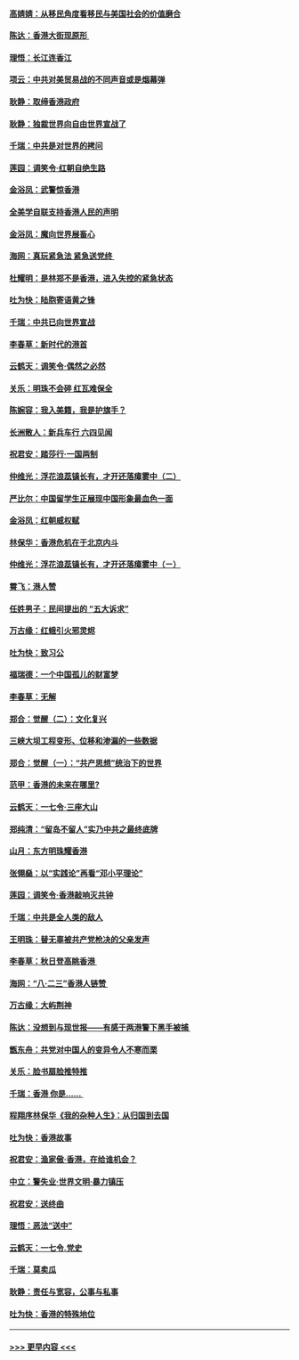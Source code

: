 #### [高婧婧：从移民角度看移民与美国社会的价值磨合](../pages/nsc993/n11495757.md?t=09031533) 
#### [陈达：香港大街现原形 ](../pages/nsc993/n11495441.md?t=09031533) 
#### [理悟：长江连香江](../pages/nsc993/n11495377.md?t=09031533) 
#### [项云：中共对美贸易战的不同声音或是烟幕弹](../pages/nsc993/n11494929.md?t=09031533) 
#### [耿静：取缔香港政府](../pages/nsc993/n11494218.md?t=09031533) 
#### [耿静：独裁世界向自由世界宣战了](../pages/nsc993/n11494190.md?t=09031533) 
#### [千瑞：中共是对世界的拷问](../pages/nsc993/n11493021.md?t=09031533) 
#### [莲园：调笑令‧红朝自绝生路](../pages/nsc993/n11493011.md?t=09031533) 
#### [金浴凤：武警惊香港](../pages/nsc993/n11492994.md?t=09031533) 
#### [全美学自联支持香港人民的声明](../pages/nsc993/n11492630.md?t=09031533) 
#### [金浴凤：魔向世界展畜心](../pages/nsc993/n11492599.md?t=09031533) 
#### [海网：真玩紧急法 紧急送党终 ](../pages/nsc993/n11492535.md?t=09031533) 
#### [杜耀明：是林郑不是香港，进入失控的紧急状态](../pages/nsc993/n11491420.md?t=09031533) 
#### [吐为快：陆胞寄语黄之锋](../pages/nsc993/n11491117.md?t=09031533) 
#### [千瑞：中共已向世界宣战](../pages/nsc993/n11490123.md?t=09031533) 
#### [李春草：新时代的港首](../pages/nsc993/n11489864.md?t=09031533) 
#### [云鹤天：调笑令·偶然之必然](../pages/nsc993/n11489701.md?t=09031533) 
#### [关乐：明珠不会碎 红瓦难保全](../pages/nsc993/n11489647.md?t=09031533) 
#### [陈婉容：我入美籍，我是护旗手？](../pages/nsc993/n11487908.md?t=09031533) 
#### [长洲散人：新兵车行 六四见闻](../pages/nsc993/n11487729.md?t=09031533) 
#### [祝君安：踏莎行‧一国两制](../pages/nsc993/n11487699.md?t=09031533) 
#### [仲维光：浮花浪蕊镇长有，才开还落瘴雾中（二）](../pages/nsc993/n11483286.md?t=09031533) 
#### [严比尔：中国留学生正展现中国形象最血色一面](../pages/nsc993/n11485145.md?t=09031533) 
#### [金浴凤：红朝威权赋](../pages/nsc993/n11485191.md?t=09031533) 
#### [林保华：香港危机在于北京内斗](../pages/nsc993/n11484593.md?t=09031533) 
#### [仲维光：浮花浪蕊镇长有，才开还落瘴雾中（ㄧ）](../pages/nsc993/n11483259.md?t=09031533) 
#### [霄飞：港人赞](../pages/nsc993/n11482957.md?t=09031533) 
#### [任姓男子：民间提出的 “五大诉求”](../pages/nsc993/n11482897.md?t=09031533) 
#### [万古缘：红蛾引火邪灵烬](../pages/nsc993/n11482886.md?t=09031533) 
#### [吐为快：致习公](../pages/nsc993/n11482867.md?t=09031533) 
#### [福瑞德：一个中国孤儿的财富梦](../pages/nsc993/n11482817.md?t=09031533) 
#### [李春草：无解](../pages/nsc993/n11482791.md?t=09031533) 
#### [郑合：觉醒（二）：文化复兴](../pages/nsc993/n11478025.md?t=09031533) 
#### [三峡大坝工程变形、位移和渗漏的一些数据](../pages/nsc993/n11478232.md?t=09031533) 
#### [郑合：觉醒（一）：“共产思想”统治下的世界](../pages/nsc993/n11477663.md?t=09031533) 
#### [范甲：香港的未来在哪里?](../pages/nsc993/n11477249.md?t=09031533) 
#### [云鹤天：一七令·三座大山](../pages/nsc993/n11477192.md?t=09031533) 
#### [郑纯清：“留岛不留人”实乃中共之最终底牌](../pages/nsc993/n11476160.md?t=09031533) 
#### [山月：东方明珠耀香港](../pages/nsc993/n11476077.md?t=09031533) 
#### [张翎燊：以“实践论”再看“邓小平理论”](../pages/nsc993/n11475733.md?t=09031533) 
#### [莲园：调笑令‧香港敲响灭共钟](../pages/nsc993/n11475723.md?t=09031533) 
#### [千瑞：中共是全人类的敌人](../pages/nsc993/n11475329.md?t=09031533) 
#### [王明珠：替无辜被共产党枪决的父亲发声](../pages/nsc993/n11474570.md?t=09031533) 
#### [李春草：秋日登高眺香港 ](../pages/nsc993/n11474491.md?t=09031533) 
#### [海网：“八·二三”香港人链赞 ](../pages/nsc993/n11474538.md?t=09031533) 
#### [万古缘：大屿荆神](../pages/nsc993/n11474401.md?t=09031533) 
#### [陈达：没想到与现世报——有感于两港警下黑手被捕 ](../pages/nsc993/n11472557.md?t=09031533) 
#### [甑东舟：共党对中国人的变异令人不寒而栗](../pages/nsc993/n11472496.md?t=09031533) 
#### [关乐：脸书扇脸推特推](../pages/nsc993/n11472488.md?t=09031533) 
#### [千瑞：香港  你是…… ](../pages/nsc993/n11472459.md?t=09031533) 
#### [程翔序林保华《我的杂种人生》：从归国到去国](../pages/nsc993/n11472369.md?t=09031533) 
#### [吐为快：香港故事](../pages/nsc993/n11471931.md?t=09031533) 
#### [祝君安：渔家傲‧香港，在给谁机会？](../pages/nsc993/n11469718.md?t=09031533) 
#### [中立：警失业‧世界文明‧暴力镇压](../pages/nsc993/n11467566.md?t=09031533) 
#### [祝君安：送终曲](../pages/nsc993/n11467546.md?t=09031533) 
#### [理悟：恶法“送中”](../pages/nsc993/n11467290.md?t=09031533) 
#### [云鹤天：一七令.党史](../pages/nsc993/n11464122.md?t=09031533) 
#### [千瑞：莫卖瓜](../pages/nsc993/n11463014.md?t=09031533) 
#### [耿静：责任与宽容，公事与私事](../pages/nsc993/n11462810.md?t=09031533) 
#### [吐为快：香港的特殊地位](../pages/nsc993/n11462562.md?t=09031533) 

----
#### [ >>> 更早内容 <<< ](../indexes/nsc993-earlier.md)

